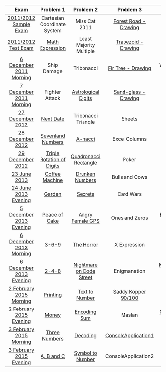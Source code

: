 | Exam | Problem 1 | Problem 2 | Problem 3 | Problem 4 | Problem 5 |
| :-: | :-: | :-: | :-: | :-: | :-: |
| [2011/2012 Sample Exam](http://bgcoder.com/Contests/1/CSharp-Fundamentals-2011-2012-Part-1-Sample-Exam) | Cartesian Coordinate System | Miss Cat 2011 | [Forest Road - Drawing](https://github.com/owolp/Telerik-Academy/tree/master/Modul-1/CSharp-Part-1/07-Exam-Preparation/Problems/ForestRoad) | Binary Digits Count | Subset Sums |
| [2011/2012 Test Exam](http://bgcoder.com/Contests/3/CSharp-Fundamentals-2011-2012-Part-1-Test-Exam) | [Math Expression](https://github.com/owolp/Telerik-Academy/tree/master/Modul-1/CSharp-Part-1/07-Exam-Preparation/Problems/MathExpression) | Least Majority Multiple | [Trapezoid - Drawing](https://github.com/owolp/Telerik-Academy/tree/master/Modul-1/CSharp-Part-1/07-Exam-Preparation/Problems/Trapezoid) | Odd Number | Fall Down |
| [6 December 2011 Morning](http://bgcoder.com/Contests/2/Telerik-Academy-Exam-1-6-Dec-2011-Morning) | Ship Damage | Tribonacci | [Fir Tree - Drawing](https://github.com/owolp/Telerik-Academy/tree/master/Modul-1/CSharp-Part-1/07-Exam-Preparation/Problems/FirTree) | We All Love Bits! | Pillars |
| [7 December 2011 Morning](http://bgcoder.com/Contests/5/Telerik-Academy-Exam-1-7-Dec-2011-Morning) | Fighter Attack | [Astrological Digits](https://github.com/owolp/Telerik-Academy/tree/master/Modul-1/CSharp-Part-1/07-Exam-Preparation/Problems/AstrologicalDigits) | [Sand-glass - Drawing](https://github.com/owolp/Telerik-Academy/tree/master/Modul-1/CSharp-Part-1/07-Exam-Preparation/Problems/SandGlass) | Dancing Bits | ~~Lines~~ |
| [27 December 2012](http://bgcoder.com/Contests/41/Telerik-Academy-Exam-1-27-Dec-2012) | [Next Date](https://github.com/owolp/Telerik-Academy/tree/master/Modul-1/CSharp-Part-1/07-Exam-Preparation/Problems/NextDate) | Tribonacci Triangle | Sheets | [Carpets - Drawing](https://github.com/owolp/Telerik-Academy/tree/master/Modul-1/CSharp-Part-1/07-Exam-Preparation/Problems/Carpets) | Formula Bit 1 |
| [28 December 2012](http://bgcoder.com/Contests/42/Telerik-Academy-Exam-1-28-Dec-2012) | [Sevenland Numbers](https://github.com/owolp/Telerik-Academy/tree/master/Modul-1/CSharp-Part-1/07-Exam-Preparation/Problems/SevenlandNumbers) | [A-nacci](https://github.com/owolp/Telerik-Academy/tree/master/Modul-1/CSharp-Part-1/07-Exam-Preparation/Problems/Anacci) | Excel Columns | Telerik Logo | Bit Ball |
| [29 December 2012](http://bgcoder.com/Contests/43/Telerik-Academy-Exam-1-29-Dec-2012) | [Triple Rotation of Digits](https://github.com/owolp/Telerik-Academy/tree/master/Modul-1/CSharp-Part-1/07-Exam-Preparation/Problems/TripleRotationOfDigits) | [Quadronacci Rectangle](https://github.com/owolp/Telerik-Academy/tree/master/Modul-1/CSharp-Part-1/07-Exam-Preparation/Problems/QuadronacciRectangle) | Poker | [UK Flag - Drawing](https://github.com/owolp/Telerik-Academy/tree/master/Modul-1/CSharp-Part-1/07-Exam-Preparation/Problems/UKFlag) | ~~Angry Bits~~ |
| [23 June 2013](http://bgcoder.com/Contests/91/Telerik-Academy-Exam-1-23-June-2013) | [Coffee Machine](https://github.com/owolp/Telerik-Academy/tree/master/Modul-1/CSharp-Part-1/07-Exam-Preparation/Problems/CoffeeMachine) | [Drunken Numbers](https://github.com/owolp/Telerik-Academy/tree/master/Modul-1/CSharp-Part-1/07-Exam-Preparation/Problems/DrunkenNumbers) | Bulls and Cows | [Fire - Drawing](https://github.com/owolp/Telerik-Academy/tree/master/Modul-1/CSharp-Part-1/07-Exam-Preparation/Problems/Fire) | [Neuron Mapping](https://github.com/owolp/Telerik-Academy/tree/master/Modul-1/CSharp-Part-1/07-Exam-Preparation/Problems/NeuronMapping) |
| [24 June 2013 Evening](http://bgcoder.com/Contests/93/Telerik-Academy-Exam-1-24-June-2013-Evening) | [Garden](https://github.com/owolp/Telerik-Academy/tree/master/Modul-1/CSharp-Part-1/07-Exam-Preparation/Problems/Garden) | [Secrets](https://github.com/owolp/Telerik-Academy/tree/master/Modul-1/CSharp-Part-1/07-Exam-Preparation/Problems/Secrets) | Card Wars | [Bat'Goiko Tower - Drawing](https://github.com/owolp/Telerik-Academy/tree/master/Modul-1/CSharp-Part-1/07-Exam-Preparation/Problems/BatGoikoTower) | ~~Bittris~~ |
| [5 December 2013 Evening](http://bgcoder.com/Contests/105/Telerik-Academy-Exam-1-5-December-2013-Evening) | [Peace of Cake](https://github.com/owolp/Telerik-Academy/tree/master/Modul-1/CSharp-Part-1/07-Exam-Preparation/Problems/PeaceOfCake) | [Angry Female GPS](https://github.com/owolp/Telerik-Academy/tree/master/Modul-1/CSharp-Part-1/07-Exam-Preparation/Problems/AngryFemaleGPS) | Ones and Zeros | [Eggcelent- Drawing](https://github.com/owolp/Telerik-Academy/tree/master/Modul-1/CSharp-Part-1/07-Exam-Preparation/Problems/Eggcelent) | ~~Na Baba mi Smetalnika~~ |
| [6 December 2013 Morning](http://bgcoder.com/Contests/106/Telerik-Academy-Exam-1-6-December-2013-Morning) | [3-6-9](https://github.com/owolp/Telerik-Academy/tree/master/Modul-1/CSharp-Part-1/07-Exam-Preparation/Problems/369) | [The Horror](https://github.com/owolp/Telerik-Academy/tree/master/Modul-1/CSharp-Part-1/07-Exam-Preparation/Problems/TheHorror) | X Expression | [Diamond Trolls - Drawing](https://github.com/owolp/Telerik-Academy/tree/master/Modul-1/CSharp-Part-1/07-Exam-Preparation/Problems/DiamondTrolls) | ~~Warhead~~ |
| [6 December 2013 Evening](http://bgcoder.com/Contests/107/Telerik-Academy-Exam-1-6-December-2013-Evening) | [2-4-8](https://github.com/owolp/Telerik-Academy/tree/master/Modul-1/CSharp-Part-1/07-Exam-Preparation/Problems/248) | [Nightmare on Code Street](https://github.com/owolp/Telerik-Academy/tree/master/Modul-1/CSharp-Part-1/07-Exam-Preparation/Problems/NightmareOnCodeStreet) | Enigmanation | [Kaspichania Boats - Drawing](https://github.com/owolp/Telerik-Academy/tree/master/Modul-1/CSharp-Part-1/07-Exam-Preparation/Problems/KaspichaniaBoats) | ~~Game of Page~~ |
| [2 February 2015 Morning](http://bgcoder.com/Contests/202/Telerik-Academy-Exam-1-2-February-2015-Morning) | [Printing](https://github.com/owolp/Telerik-Academy/tree/master/Modul-1/CSharp-Part-1/07-Exam-Preparation/Problems/Printing) | [Text to Number](https://github.com/owolp/Telerik-Academy/tree/master/Modul-1/CSharp-Part-1/07-Exam-Preparation/Problems/TextToNumber) | [Saddy Kopper 90/100](https://github.com/owolp/Telerik-Academy/tree/master/Modul-1/CSharp-Part-1/07-Exam-Preparation/Problems/SaddyKopper) | [Cube - Drawing](https://github.com/owolp/Telerik-Academy/tree/master/Modul-1/CSharp-Part-1/07-Exam-Preparation/Problems/Cube) | [Bits to Bits](https://github.com/owolp/Telerik-Academy/tree/master/Modul-1/CSharp-Part-1/07-Exam-Preparation/Problems/BitsToBits) |
| [2 February 2015 Evening](http://bgcoder.com/Contests/202/Telerik-Academy-Exam-1-2-February-2015-Morning) | [Money](https://github.com/owolp/Telerik-Academy/tree/master/Modul-1/CSharp-Part-1/07-Exam-Preparation/Problems/Money) | [Encoding Sum](https://github.com/owolp/Telerik-Academy/tree/master/Modul-1/CSharp-Part-1/07-Exam-Preparation/Problems/EncodingSum) | Maslan | [Cube-3D - Drawing](https://github.com/owolp/Telerik-Academy/tree/master/Modul-1/CSharp-Part-1/07-Exam-Preparation/Problems/Cube3D) | Sequences of Bits |
| [3 February 2015 Morning](http://bgcoder.com/Contests/204/Telerik-Academy-Exam-1-3-February-2015-Morning) | [Three Numbers](https://github.com/owolp/Telerik-Academy/tree/master/Modul-1/CSharp-Part-1/07-Exam-Preparation/Problems/ThreeNumbers) | [Decoding](https://github.com/owolp/Telerik-Academy/tree/master/Modul-1/CSharp-Part-1/07-Exam-Preparation/Problems/Decoding) | [ConsoleApplication1](https://github.com/owolp/Telerik-Academy/tree/master/Modul-1/CSharp-Part-1/07-Exam-Preparation/Problems/CA1) | [Persian Rugs](https://github.com/owolp/Telerik-Academy/tree/master/Modul-1/CSharp-Part-1/07-Exam-Preparation/Problems/PersianRugs) | [Search in Bits 70/100](https://github.com/owolp/Telerik-Academy/tree/master/Modul-1/CSharp-Part-1/07-Exam-Preparation/Problems/SearchInBits) |
| [3 February 2015 Evening](http://bgcoder.com/Contests/205/Telerik-Academy-Exam-1-3-February-2015-Evening) | [A, B and C](https://github.com/owolp/Telerik-Academy/tree/master/Modul-1/CSharp-Part-1/07-Exam-Preparation/Problems/ABC) | [Symbol to Number](https://github.com/owolp/Telerik-Academy/tree/master/Modul-1/CSharp-Part-1/07-Exam-Preparation/Problems/SymbolToNumber) | ConsoleApplication2 | Ex-rugs | Find Bits |